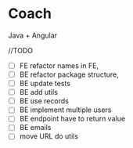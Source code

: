# Coach
Java +  Angular


//TODO 
- [ ] FE refactor names in FE,
- [ ] BE refactor package structure,
- [ ] BE update tests
- [ ] BE add utils
- [ ] BE use records
- [ ] BE implement multiple users
- [ ] BE endpoint have to return value
- [ ] BE emails
- [ ] move URL do utils
